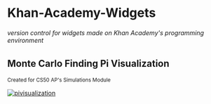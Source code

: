 # Khan-Academy-Widgets
###### version control for widgets made on Khan Academy's programming environment

## Monte Carlo Finding Pi Visualization
<sub> Created for CS50 AP's Simulations Module</sub>

[![pivisualization](http://annieechen.com/pivisualization.PNG)](https://www.khanacademy.org/computer-programming/monte-carlo-finding-the-value-of-pi/6530004791197696)
